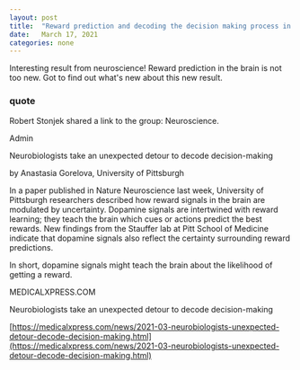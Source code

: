 ```yaml
---
layout: post
title:  "Reward prediction and decoding the decision making process in the brain"
date:   March 17, 2021
categories: none
---
```


Interesting result from neuroscience! Reward prediction in the brain is not too new. Got to find out what's new about this new result. 




### quote 

Robert Stonjek shared a link to the group: Neuroscience.


Admin

Neurobiologists take an unexpected detour to decode decision-making

by Anastasia Gorelova, University of Pittsburgh

In a paper published in Nature Neuroscience last week, University of Pittsburgh researchers described how reward signals in the brain are modulated by uncertainty. Dopamine signals are intertwined with reward learning; they teach the brain which cues or actions predict the best rewards. New findings from the Stauffer lab at Pitt School of Medicine indicate that dopamine signals also reflect the certainty surrounding reward predictions.

In short, dopamine signals might teach the brain about the likelihood of getting a reward.






MEDICALXPRESS.COM




Neurobiologists take an unexpected detour to decode decision-making



[https://medicalxpress.com/news/2021-03-neurobiologists-unexpected-detour-decode-decision-making.html](https://medicalxpress.com/news/2021-03-neurobiologists-unexpected-detour-decode-decision-making.html)

 

